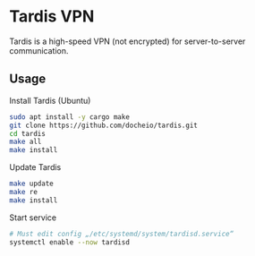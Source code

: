 # Tardis VPN
Tardis is a high-speed VPN (not encrypted) for server-to-server communication.

## Usage
Install Tardis (Ubuntu)
```bash
sudo apt install -y cargo make
git clone https://github.com/docheio/tardis.git
cd tardis
make all
make install
```
Update Tardis
```bash
make update
make re
make install
```
Start service
```bash
# Must edit config „/etc/systemd/system/tardisd.service“
systemctl enable --now tardisd
```